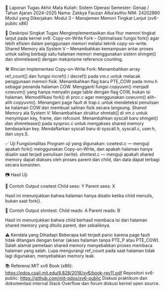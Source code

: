 📝 Laporan Tugas Akhir 
Mata Kuliah: Sistem Operasi
Semester: Genap / Tahun Ajaran 2024–2025
Nama: Zakkya Fauzan Alba’asithu 
NIM: 24202890
Modul yang Dikerjakan:
Modul 3 – Manajemen Memori Tingkat Lanjut (xv6-public x86)

📌 Deskripsi Singkat Tugas
Mengimplementasikan dua fitur memori tingkat lanjut pada kernel xv6: Copy-on-Write Fork – Optimalisasi fungsi fork() agar lebih efisien dalam penggunaan memori melalui teknik copy-on-write. 
Shared Memory ala System V – Menambahkan kemampuan antar proses untuk saling berbagi satu halaman memori menggunakan sistem shmget() dan shmrelease() dengan mekanisme reference counting. 

🛠️ Rincian Implementasi Copy-on-Write Fork: Menambahkan array ref_count[] dan fungsi incref() / decref() pada vm.c untuk melacak penggunaan memori fisik. Menambahkan flag baru PTE_COW pada mmu.h sebagai penanda halaman COW. Mengganti fungsi copyuvm() menjadi cowuvm() yang hanya menyalin page table dengan flag COW, bukan isi halaman. Memodifikasi fork() di proc.c agar menggunakan cowuvm() alih-alih copyuvm(). Menangani page fault di trap.c untuk mendeteksi penulisan ke halaman COW dan membuat salinan fisik secara langsung. Shared Memory ala System V: Menambahkan struktur shmtab[] di vm.c untuk menyimpan key, frame, dan refcount. Menambahkan syscall baru shmget() dan shmrelease() pada sysproc.c untuk mengakses shared memory berdasarkan key. Mendaftarkan syscall baru di syscall.h, syscall.c, user.h, dan usys.S. 

✅ Uji Fungsionalitas 
Program uji yang digunakan:
cowtest.c — menguji apakah fork() menggunakan Copy-on-Write, dan apakah halaman hanya disalin saat terjadi penulisan (write). shmtest.c — menguji apakah shared memory dapat diakses oleh proses parent dan child, dan data dapat terbagi secara konsisten.

📷 Hasil Uji 

📍 Contoh Output cowtest
Child sees: Y Parent sees: X 

Hasil ini menunjukkan bahwa halaman hanya disalin ketika child menulis, bukan saat fork().

📍 Contoh Output shmtest: Child reads: A Parent reads: B 

Hasil ini menunjukkan bahwa child berhasil membaca isi dari halaman shared memory yang ditulis parent, dan sebaliknya.

⚠️ Kendala yang Dihadapi 
Beberapa kali terjadi panic karena page fault tidak ditangani dengan benar (akses halaman tanpa PTE_P atau PTE_COW). 
Salah alamat pemetaan shared memory menyebabkan proses membaca halaman yang salah. 
Lupa mengurangi ref_count pada saat halaman tidak lagi digunakan, menyebabkan memory leak.

📚 Referensi 
MIT xv6 Book (x86): https://pdos.csail.mit.edu/6.828/2018/xv6/book-rev11.pdf 
Repositori xv6-public: https://github.com/mit-pdos/xv6-public Diskusi praktikum dan dokumentasi internal Stack Overflow dan forum diskusi kernel open source.
